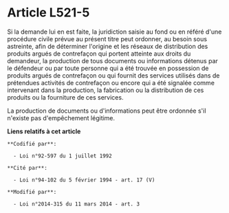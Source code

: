 # Article L521-5

Si la demande lui en est faite, la juridiction saisie au fond ou en référé d'une procédure civile prévue au présent titre
peut ordonner, au besoin sous astreinte, afin de déterminer l'origine et les réseaux de distribution des produits argués de
contrefaçon qui portent atteinte aux droits du demandeur, la production de tous documents ou informations détenus par le
défendeur ou par toute personne qui a été trouvée en possession de produits argués de contrefaçon ou qui fournit des services
utilisés dans de prétendues activités de contrefaçon ou encore qui a été signalée comme intervenant dans la production, la
fabrication ou la distribution de ces produits ou la fourniture de ces services. 

La production de documents ou d'informations peut être ordonnée s'il n'existe pas d'empêchement légitime.

**Liens relatifs à cet article**

	**Codifié par**:

	  - Loi n°92-597 du 1 juillet 1992

	**Cité par**:

	  - Loi n°94-102 du 5 février 1994 - art. 17 (V)

	**Modifié par**:

	  - Loi n°2014-315 du 11 mars 2014 - art. 3
